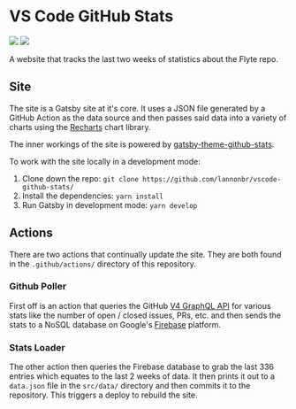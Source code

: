 # VS Code GitHub Stats

![](https://github.com/lannonbr/vscode-github-stats/workflows/Update%20Repo/badge.svg)
![](https://github.com/lannonbr/vscode-github-stats/workflows/Upload%20to%20Firebase/badge.svg)

A website that tracks the last two weeks of statistics about the Flyte repo.

## Site

The site is a Gatsby site at it's core. It uses a JSON file generated by a GitHub Action as the data source and then passes said data into a variety of charts using the [Recharts](http://recharts.org/) chart library.

The inner workings of the site is powered by [gatsby-theme-github-stats](https://github.com/lannonbr/gatsby-theme-github-stats/tree/master/gatsby-theme-github-stats).

To work with the site locally in a development mode:

1. Clone down the repo: `git clone https://github.com/lannonbr/vscode-github-stats/`
2. Install the dependencies: `yarn install`
3. Run Gatsby in development mode: `yarn develop`

## Actions

There are two actions that continually update the site. They are both found in the `.github/actions/` directory of this repository.

### Github Poller

First off is an action that queries the GitHub [V4 GraphQL API](https://developer.github.com/v4/) for various stats like the number of open / closed issues, PRs, etc. and then sends the stats to a NoSQL database on Google's [Firebase](https://firebase.google.com/) platform.

### Stats Loader

The other action then queries the Firebase database to grab the last 336 entries which equates to the last 2 weeks of data. It then prints it out to a `data.json` file in the `src/data/` directory and then commits it to the repository. This triggers a deploy to rebuild the site.
